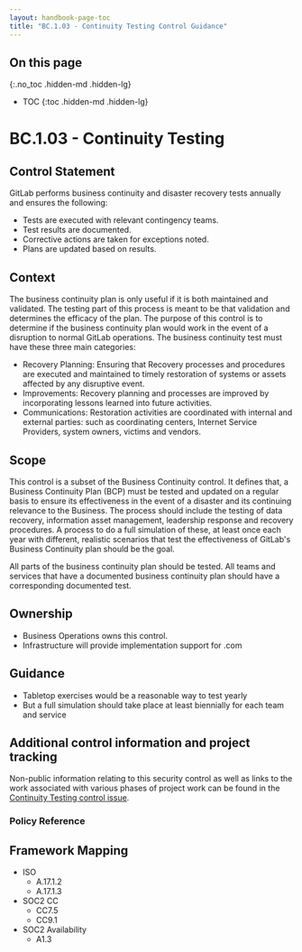 ```yaml
---
layout: handbook-page-toc
title: "BC.1.03 - Continuity Testing Control Guidance"
---
```


## On this page
{:.no_toc .hidden-md .hidden-lg}

- TOC
{:toc .hidden-md .hidden-lg}

# BC.1.03 - Continuity Testing

## Control Statement

GitLab performs business continuity and disaster recovery tests annually and ensures the following:

* Tests are executed with relevant contingency teams.
* Test results are documented.
* Corrective actions are taken for exceptions noted.
* Plans are updated based on results.

## Context

The business continuity plan is only useful if it is both maintained and validated. The testing part of this process is meant to be that validation and determines the efficacy of the plan. The purpose of this control is to determine if the business continuity plan would work in the event of a disruption to normal GitLab operations.  The business continuity test must have these three main categories:

* Recovery Planning:  Ensuring that Recovery processes and procedures are executed and maintained to timely restoration of systems or assets affected by any disruptive event.
* Improvements:  Recovery planning and processes are improved by incorporating lessons learned into future activities.
* Communications:  Restoration activities are coordinated with internal and external parties: such as coordinating centers, Internet Service Providers, system owners, victims and vendors.

## Scope

This control is a subset of the Business Continuity control. It defines that, a Business Continuity Plan (BCP) must be tested and updated on a regular basis to ensure its effectiveness in the event of a disaster and its continuing relevance to the Business. The process should include the testing of data recovery, information asset management, leadership response and recovery procedures. A process to do a full simulation of these, at least once each year with different, realistic scenarios that test the effectiveness of GitLab's Business Continuity plan should be the goal.

All parts of the business continuity plan should be tested. All teams and services that have a documented business continuity plan should have a corresponding documented test.

## Ownership

* Business Operations owns this control.
* Infrastructure will provide implementation support for .com

## Guidance

* Tabletop exercises would be a reasonable way to test yearly
* But a full simulation should take place at least biennially for each team and service

## Additional control information and project tracking

Non-public information relating to this security control as well as links to the work associated with various phases of project work can be found in the [Continuity Testing control issue](https://gitlab.com/gitlab-com/gl-security/compliance/compliance/issues/776).

### Policy Reference

## Framework Mapping

* ISO
  * A.17.1.2
  * A.17.1.3
* SOC2 CC
  * CC7.5
  * CC9.1
* SOC2 Availability
  * A1.3
